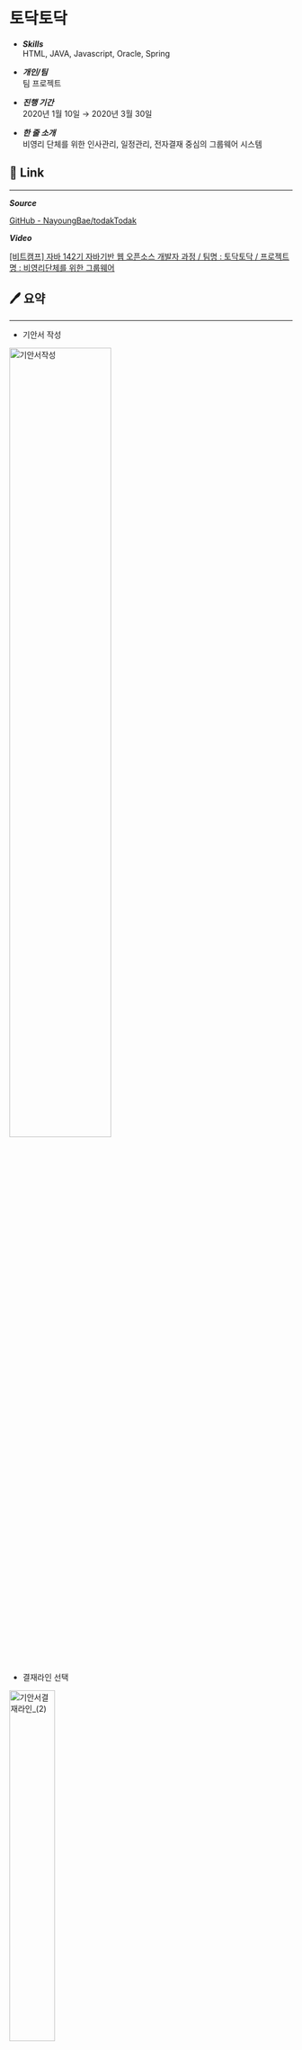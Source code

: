 # 토닥토닥

- ***Skills***   
  HTML, JAVA, Javascript, Oracle, Spring
  
- ***개인/팀***    
  팀 프로젝트    
  
- ***진행 기간***   
  2020년 1월 10일 → 2020년 3월 30일
  
- ***한 줄 소개***   
  비영리 단체를 위한 인사관리, 일정관리, 전자결재 중심의 그룹웨어 시스템        


## 🔗 Link

---

***Source***   

[GitHub - NayoungBae/todakTodak](https://github.com/NayoungBae/todakTodak)

***Video***   

[[비트캠프] 자바 142기 자바기반 웹 오픈소스 개발자 과정 / 팀명 : 토닥토닥 / 프로젝트명 : 비영리단체를 위한 그룹웨어](https://www.youtube.com/watch?v=9d4Os6aTCT0)

## 🖊️ 요약

---

- 기안서 작성   
<img width="60%" alt="기안서작성" src="https://user-images.githubusercontent.com/44156173/146646652-00a39e43-edf9-457a-9b91-6b94b99a61c0.png">

<br>

- 결재라인 선택
<img width="40%" alt="기안서결재라인_(2)" src="https://user-images.githubusercontent.com/44156173/146646677-7eb1ed28-b781-4ffd-8c65-dbf5c5ef8a26.png">

<br>

- 전자문서 목록 조회
<img width="60%" alt="결재서류목록" src="https://user-images.githubusercontent.com/44156173/146646713-1d54f1ca-a3fe-4e63-add9-b1be4423e1d1.png">

<br>

- 전자문서 상세 보기
<img width="60%" alt="결재서류상세보기1" src="https://user-images.githubusercontent.com/44156173/146646729-f28606c6-8028-4a26-836a-00de70b9bbc5.png">

<br>

- 사용 대상
    
    업무의 전산화가 필요한 기업
    
- 문제 의식
    
    원활한 업무 수행을 위해 전사 업무 전산화에 대한 필요성을 발견
    
    환경 보호를 위해 업무 중 발생하는 종이를 최소화하는 목적
    
- 제공 서비스
    - 결재 문서 작성 및 기안
    - 결재 라인 선택
    - 결재 문서 목록 조회
    - 결재 문서 상세 조회
    - 문서의 결재 진행(승인, 반려, 대결)

<br>


## 🛠️ 사용 기술 및 라이브러리

- Spring
- HTML, CSS, Javascript, Bootstrap
- JSP, JAVA, Oracle, Mybatis
- Tomcat
- Github

<br>

## 🔨 맡은 역할

- 요구사항 정의서, 테이블 정의서, 요건 정의서 작성
- 전자결재 시스템 개발
- 전자결재 시스템에 대한 페이지 디자인

<br>

## 🤔 어려웠던 점

- 데이터베이스 테이블 구성
    
    어떤 테이블이 필요하고 테이블 안의 어떤 컬럼이 포함되는지 생각하는 것이 어려웠습니다.    
    블로그에 있는 ERD를 참고하여 테이블을 구성하고 필요에 맞게 컬럼을 수정하였습니다.

<br>

- 기능에 대한 실행될 쿼리 작성   
    승인이나 반려, 대결의 기능을 실행할 때 실행되는 쿼리가 많았습니다.   
    테이블에 데이터를 INSERT하거나 UPDATE할 순서를 구성하는 것이 어려웠습니다.    
    전자결재 시스템의 프로세스에 대해 자료를 조사하여 해결하였습니다.

<br>

## 💡 깨달은 점

- JAVA에서 함수를 정의할 때 규칙이 없어 어떤 기능을 수행하는 함수인지 명확히 판단할 수 없었습니다.    
  그래서 명명 규칙을 정한 뒤 함수를 다시 정의하였습니다. 이로 인해 규칙을 정하는 것에 대해 필요성을 느꼈습니다.   

<br>

- 코드를 작성할 때, 주석으로 코드의 설명이 필요하다는 것을 깨달았습니다.    
  다른 사람이 개발한 코드를 볼 때 작성한 의도를 쉽게 파악할 수 있다는 것을 깨달았습니다.   

<br><br><br>

## ❗ 자세한 기능 설명   

  - 결재 문서 작성 및 기안   
      - 기안서, 품의서, 휴가 신청서 작성 시 문서 번호, 결재 번호, 사원 번호, 작성자, 직급 정보를 자동으로 채워줍니다.   
      - 기안서와 휴가 신청서는 HTML 태그를 사용하여 내용을 입력하고, 품의서는 파일 업로드·다운로드 방식을 사용하여 문서 편집 프로그램에서 작성한 파일을 첨부합니다.   

<br>

  - 결재 라인 선택   
      - 조회하고 싶은 부서를 선택하면 해당 부서에 소속되어있는 직원을 조회하여 보여줍니다.   
      - 결재 문서 유형에 따라 지정된 직급을 선택하지 않으면 경고 창을 띄워 알립니다.   

<br>

  - 결재 문서 목록   
      - 작성자, 제목, 결재 기간, 분류, 결재 상태에 따라 문서를 검색합니다.   
      - 검색 시 Full Calendar API를 사용하여 날짜를 지정합니다.   
      - 제목을 클릭하면 문서의 내용과 결재 진행 현황을 확인할 수 있습니다.   

<br>

  - 결재 문서 상세 조회    
      - 내용을 확인한 뒤 결재 문서 상세 조회 페이지에서 승인, 반려, 대결에 대한 결재를 진행합니다.   
          1. 승인   
              결재 문서 작성 시 설정해준 결재 라인의 다음 사람에게 결재 권한을 전달합니다. 결재 문서 목록에서 진행 상태는 '미결'에서 '진행중'으로 변경됩니다.   
                
          2. 반려     
              결재 진행을 더 이상 할 수 없으며, 결재 상태는 '반려'로 변경됩니다.   
                
          3. 대결   
              현재 결재자와 같은 본부에 존재하고 현재 결재자의 직급보다 한 단계 낮은 임직원에게 결재 권한을 전달합니다.   
